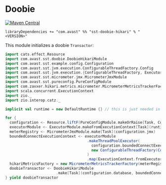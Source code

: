 # Doobie

[![Maven Central](https://img.shields.io/maven-central/v/com.avast/sst-doobie-hikari_2.12)](https://repo1.maven.org/maven2/com/avast/sst-doobie-hikari_2.12/)

`libraryDependencies += "com.avast" %% "sst-doobie-hikari" % "<VERSION>"`

This module initializes a doobie `Transactor`:

```scala
import cats.effect.Resource
import com.avast.sst.doobie.DoobieHikariModule
import com.avast.sst.example.config.Configuration
import com.avast.sst.jvm.execution.ConfigurableThreadFactory.Config
import com.avast.sst.jvm.execution.{ConfigurableThreadFactory, ExecutorModule}
import com.avast.sst.micrometer.jmx.MicrometerJmxModule
import com.avast.sst.pureconfig.PureConfigModule
import com.zaxxer.hikari.metrics.micrometer.MicrometerMetricsTrackerFactory
import scala.concurrent.ExecutionContext
import zio._
import zio.interop.catz._

implicit val runtime = new DefaultRuntime {} // this is just needed in example

for {
  configuration <- Resource.liftF(PureConfigModule.makeOrRaise[Task, Configuration])
  executorModule <- ExecutorModule.makeFromExecutionContext[Task](runtime.Platform.executor.asEC)
  meterRegistry <- MicrometerJmxModule.make[Task](configuration.jmx)
  boundedConnectExecutionContext <- executorModule
                                     .makeThreadPoolExecutor(
                                       configuration.boundedConnectExecutor,
                                       new ConfigurableThreadFactory(Config(Some("hikari-connect-%02d")))
                                     )
                                     .map(ExecutionContext.fromExecutorService)
  hikariMetricsFactory = new MicrometerMetricsTrackerFactory(meterRegistry)
  doobieTransactor <- DoobieHikariModule
                       .make[Task](configuration.database, boundedConnectExecutionContext, executorModule.blocker, Some(hikariMetricsFactory))
} yield doobieTransactor
```

